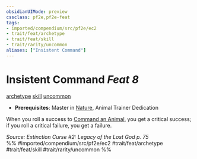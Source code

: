 ```yaml
---
obsidianUIMode: preview
cssclass: pf2e,pf2e-feat
tags:
- imported/compendium/src/pf2e/ec2
- trait/feat/archetype
- trait/feat/skill
- trait/rarity/uncommon
aliases: ["Insistent Command"]
---
```

# Insistent Command  *Feat 8*  
[archetype](archetype.md)  [skill](skill.md)  [uncommon](uncommon.md)  

- **Prerequisites**: Master in [Nature](../skills.md#Nature), Animal Trainer Dedication

When you roll a success to [Command an Animal](command-an-animal.md), you get a critical success; if you roll a critical failure, you get a failure.

*Source: Extinction Curse #2: Legacy of the Lost God p. 75*  
%% #imported/compendium/src/pf2e/ec2 #trait/feat/archetype #trait/feat/skill #trait/rarity/uncommon %%